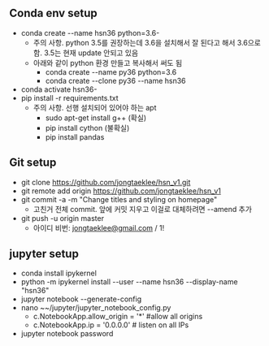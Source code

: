 ## Conda env setup
- conda create --name hsn36 python=3.6- 
  - 주의 사항. python 3.5를 권장하는데 3.6을 설치해서 잘 된다고 해서 3.6으로 함. 3.5는 현재 update 안되고 있음
  - 아래와 같이 python 환경 만들고 복사해서 써도 됨
    - conda create --name py36 python=3.6
    - conda create --clone py36 --name hsn36
- conda activate hsn36- 
- pip install -r requirements.txt
  - 주의 사항. 선행 설치되어 있어야 하는 apt
    - sudo apt-get install g++ (확실)
    - pip install cython (불확실)
    - pip install pandas

## Git setup
- git clone https://github.com/jongtaeklee/hsn_v1.git
- git remote add origin https://github.com/jongtaeklee/hsn_v1
- git commit -a -m "Change titles and styling on homepage"
  - 고친거 전체 commit. 앞에 커밋 지우고 이걸로 대체하려면 --amend 추가
- git push -u origin master
  - 아이디 비번: jongtaeklee@gmail.com / 1!

## jupyter setup
- conda install ipykernel
- python -m ipykernel install --user --name hsn36 --display-name "hsn36"
- jupyter notebook --generate-config
- nano ~~/jupyter/jupyter_notebook_config.py
  - c.NotebookApp.allow_origin = '*' #allow all origins
  - c.NotebookApp.ip = '0.0.0.0' # listen on all IPs
- jupyter notebook password